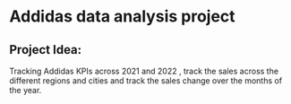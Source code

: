 # Addidas data analysis project
## Project Idea:
Tracking Addidas KPIs across 2021 and 2022 , track the sales across the different regions and cities and track the sales change over the months of the year.


